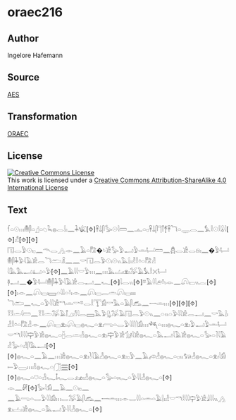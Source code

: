 # oraec216

## Author

Ingelore Hafemann

## Source

[AES](https://github.com/simondschweitzer/aes)

## Transformation

[ORAEC](https://oraec.github.io/)

## License

<a rel="license" href="http://creativecommons.org/licenses/by-sa/4.0/"><img alt="Creative Commons License" style="border-width:0" src="https://i.creativecommons.org/l/by-sa/4.0/88x31.png" /></a><br />This work is licensed under a <a rel="license" href="http://creativecommons.org/licenses/by-sa/4.0/">Creative Commons Attribution-ShareAlike 4.0 International License</a>

## Text

𓆳𓏏𓇳𓏥𓄟𓋴𓏏𓊨𓏏𓆇𓆗𓐍𓂋𓍛𓏤𓈖𓇓𓆤[⯑]𓋹𓍑𓋴𓅭𓇳𓇋𓏠𓈖𓊵𓏏𓊪𓋹𓍑𓋴𓊹𓋾𓋆𓋹𓆓𓏏𓇾𓂋𓈖𓅘𓎛𓇳𓎛𓏇𓇋[⯑]𓀭[⯑][⯑]<br>
𓉔𓂋𓅱𓇳𓏤𓊪𓈖𓄭𓂋𓂻𓁹𓈖𓄿𓏏𓀗�𓄼𓀀𓅭𓅱𓂝𓅱𓏛𓂡𓏠𓈖𓆣𓂋𓀀𓂋𓁶𓏤𓈖�𓅱𓂡𓄟𓋴𓇓𓅱𓇋𓄿𓀀𓂋𓆓𓂧𓏎𓈖𓈖𓎡𓉔𓂋𓅱𓇳𓏤𓇳𓏭𓅓𓍛𓏤𓁐𓎛𓏌𓏏𓀗𓁐<br>
𓇋𓅓𓅓𓂝𓂞𓏏𓅱[⯑]𓈖𓄿𓇋𓇋𓎟𓅱𓏥𓈖𓏥𓅓𓐟𓏤𓁷𓏤𓅮𓄿𓅘𓎛𓏴𓂡<br>
𓊢𓂝𓈖�𓅱𓂡𓄟𓋴𓇓𓅱𓇋𓄿𓀀𓂋𓂝𓈖𓆑[⯑]𓇋𓂋𓏭[⯑]𓎼𓄿𓇋𓇋𓂉𓏊𓏤𓁹𓈖𓋨𓏤𓊌𓏭𓐛[⯑][⯑]𓏤𓁹𓈖𓋨𓏤𓊌𓏤𓈙𓏏𓇋𓇋𓏏𓍱𓏤𓁹𓈖𓋨𓏤𓊌𓐛𓏛𓋨𓏤𓊌𓏤𓏤𓏤𓏤<br>
𓆓𓂧𓈖𓆑𓏏𓅱𓇋𓇋𓀀𓎔𓏛𓎡𓎼𓂋𓎛𓇰𓀁𓎡𓅓𓏏𓄿𓋴𓃹𓈖𓌕𓏛𓏥[⯑][⯑][⯑]<br>
𓎝𓎛𓏛𓇋𓏠𓈖𓎝𓎛𓏛𓅮𓄿𓋾𓈎𓀭𓇋𓂋𓈙𓅓𓅱𓊮𓅮𓄿𓉔𓂋𓅱𓇳𓏭𓈖𓏏𓏭𓏏𓅱𓇋𓇋𓀀𓂋𓂝𓈖𓎡𓅓𓍛𓏤𓁐𓎛𓏌𓏏𓀗𓁐𓁹𓈖𓋨𓏤𓊌𓁷𓏤𓋨𓏤𓊌𓐍𓆑𓏏𓁷𓏤𓂸𓏏𓂋𓅱𓇋𓇋𓌙𓌙𓀁𓏥𓆈𓏏𓏥𓐍𓆑𓏏𓁷𓏤𓅱𓂝𓅱𓏛𓂡𓎟𓎔𓎛𓇋𓇋𓊡𓅱𓀀𓐍𓆑𓏏𓐢𓂋𓏛𓁐𓐍𓆑𓏏𓁷𓏤𓊡𓅱𓀀𓃩𓇋𓀀𓐍𓆑𓏏𓅓𓂝𓇋𓄿𓀀𓐍𓆑𓏏𓅭𓏏𓍘𓇋𓄿𓁐𓅭𓏏𓁐𓋴𓅓𓂝[⯑][⯑]𓐍𓆑𓏏𓈖𓄿𓈖𓏥𓀀𓐍𓆑𓏏𓁷𓏤𓍘𓇋𓄿𓁐𓐍𓆑𓏏𓁷𓏤𓊪𓅱𓈖𓄿𓌽𓁐𓐍𓆑𓏏𓊪𓏭𓃒𓁐𓐍𓆑𓏏𓁷𓏤𓇋𓀁𓍿𓅱𓈀𓏥𓁐𓐍𓆑𓏏𓃂𓈗[⯑][⯑]𓐍𓆑𓏏𓈞𓏏𓁐𓆑𓄤𓆑𓂋𓃭𓏤𓁐𓐍𓆑𓏏𓅭𓏏𓏤𓆑𓏏𓅱𓇋𓇋𓁐𓐍𓆑𓏏[⯑]<br>
𓁹𓈖𓏞[⯑]𓅭𓇋𓀁𓈖𓄿𓈖𓇳𓏤𓊪𓈖<br>
𓈖𓄿𓂸𓏏𓂋𓅱𓇋𓇋𓀁𓏥𓂋𓅮𓄿𓋴𓃹𓈖𓌕𓏛𓏥𓁹𓂋𓇋𓇋𓏏𓏛𓏏𓄿𓍛𓏤𓁐𓎟𓎔𓎛𓇋𓇋𓊡𓅱𓀀𓇍𓇋𓇋𓏭𓂻𓁷𓏤𓐟𓏤𓀀𓐍𓆑𓏏𓅓𓂝𓅱𓇋𓇋𓁐𓐍𓆑𓏏[⯑]<br>
